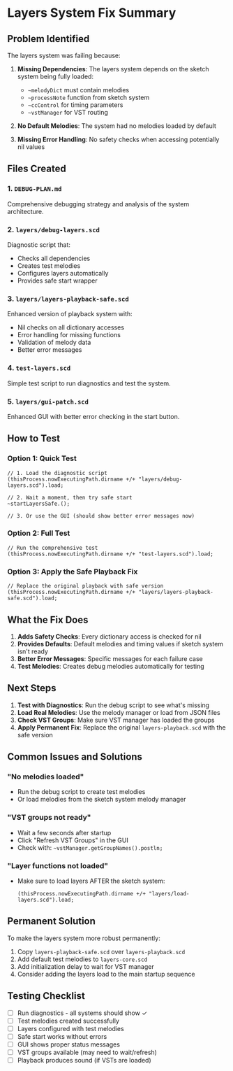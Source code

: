 # Layers System Fix Summary

## Problem Identified

The layers system was failing because:

1. **Missing Dependencies**: The layers system depends on the sketch system being fully loaded:
   - `~melodyDict` must contain melodies
   - `~processNote` function from sketch system
   - `~ccControl` for timing parameters
   - `~vstManager` for VST routing

2. **No Default Melodies**: The system had no melodies loaded by default

3. **Missing Error Handling**: No safety checks when accessing potentially nil values

## Files Created

### 1. `DEBUG-PLAN.md`
Comprehensive debugging strategy and analysis of the system architecture.

### 2. `layers/debug-layers.scd`
Diagnostic script that:
- Checks all dependencies
- Creates test melodies
- Configures layers automatically
- Provides safe start wrapper

### 3. `layers/layers-playback-safe.scd`
Enhanced version of playback system with:
- Nil checks on all dictionary accesses
- Error handling for missing functions
- Validation of melody data
- Better error messages

### 4. `test-layers.scd`
Simple test script to run diagnostics and test the system.

### 5. `layers/gui-patch.scd`
Enhanced GUI with better error checking in the start button.

## How to Test

### Option 1: Quick Test
```supercollider
// 1. Load the diagnostic script
(thisProcess.nowExecutingPath.dirname +/+ "layers/debug-layers.scd").load;

// 2. Wait a moment, then try safe start
~startLayersSafe.();

// 3. Or use the GUI (should show better error messages now)
```

### Option 2: Full Test
```supercollider
// Run the comprehensive test
(thisProcess.nowExecutingPath.dirname +/+ "test-layers.scd").load;
```

### Option 3: Apply the Safe Playback Fix
```supercollider
// Replace the original playback with safe version
(thisProcess.nowExecutingPath.dirname +/+ "layers/layers-playback-safe.scd").load;
```

## What the Fix Does

1. **Adds Safety Checks**: Every dictionary access is checked for nil
2. **Provides Defaults**: Default melodies and timing values if sketch system isn't ready
3. **Better Error Messages**: Specific messages for each failure case
4. **Test Melodies**: Creates debug melodies automatically for testing

## Next Steps

1. **Test with Diagnostics**: Run the debug script to see what's missing
2. **Load Real Melodies**: Use the melody manager or load from JSON files
3. **Check VST Groups**: Make sure VST manager has loaded the groups
4. **Apply Permanent Fix**: Replace the original `layers-playback.scd` with the safe version

## Common Issues and Solutions

### "No melodies loaded"
- Run the debug script to create test melodies
- Or load melodies from the sketch system melody manager

### "VST groups not ready"
- Wait a few seconds after startup
- Click "Refresh VST Groups" in the GUI
- Check with: `~vstManager.getGroupNames().postln;`

### "Layer functions not loaded"
- Make sure to load layers AFTER the sketch system:
  ```supercollider
  (thisProcess.nowExecutingPath.dirname +/+ "layers/load-layers.scd").load;
  ```

## Permanent Solution

To make the layers system more robust permanently:

1. Copy `layers-playback-safe.scd` over `layers-playback.scd`
2. Add default test melodies to `layers-core.scd`
3. Add initialization delay to wait for VST manager
4. Consider adding the layers load to the main startup sequence

## Testing Checklist

- [ ] Run diagnostics - all systems should show ✓
- [ ] Test melodies created successfully
- [ ] Layers configured with test melodies
- [ ] Safe start works without errors
- [ ] GUI shows proper status messages
- [ ] VST groups available (may need to wait/refresh)
- [ ] Playback produces sound (if VSTs are loaded)